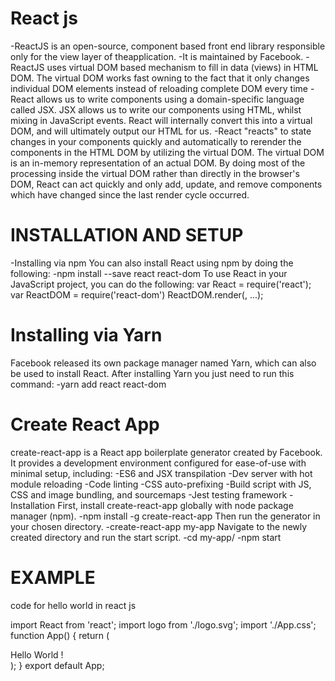 # React js

-ReactJS is an open-source, component based front end library responsible only for the view layer of theapplication.
-It is maintained by Facebook.
-ReactJS uses virtual DOM based mechanism to fill in data (views) in HTML DOM. The virtual DOM works fast owning to the fact that it only changes individual DOM elements instead of reloading complete DOM every time
-React allows us to write components using a domain-specific language called JSX. JSX allows us to write our components using HTML, whilst mixing in JavaScript events. React will internally convert this into a virtual DOM, and will ultimately output our HTML for us.
-React "reacts" to state changes in your components quickly and automatically to rerender the components in the HTML DOM by utilizing the virtual DOM. The virtual DOM is an in-memory representation of an actual DOM. By doing most of the processing inside the virtual DOM rather than directly in the browser's DOM, React can act quickly and only add, update, and remove components which have changed since the last render cycle occurred.

# INSTALLATION AND SETUP

-Installing via npm
You can also install React using npm by doing the following:
-npm install --save react react-dom
To use React in your JavaScript project, you can do the following:
var React = require('react');
var ReactDOM = require('react-dom')
ReactDOM.render(<App />, ...);

# Installing via Yarn

Facebook released its own package manager named Yarn, which can also be used to install React. After installing
Yarn you just need to run this command:
-yarn add react react-dom

# Create React App

create-react-app is a React app boilerplate generator created by Facebook. It provides a development environment
configured for ease-of-use with minimal setup, including:
-ES6 and JSX transpilation
-Dev server with hot module reloading
-Code linting
-CSS auto-prefixing
-Build script with JS, CSS and image bundling, and sourcemaps
-Jest testing framework
-Installation
First, install create-react-app globally with node package manager (npm).
-npm install -g create-react-app
Then run the generator in your chosen directory.
-create-react-app my-app
Navigate to the newly created directory and run the start script.
-cd my-app/
-npm start

# EXAMPLE

code for hello world in react js

import React from 'react';
import logo from './logo.svg';
import './App.css';
function App() {
return (
<div className="App">
Hello World !
</div>
);
}
export default App;
